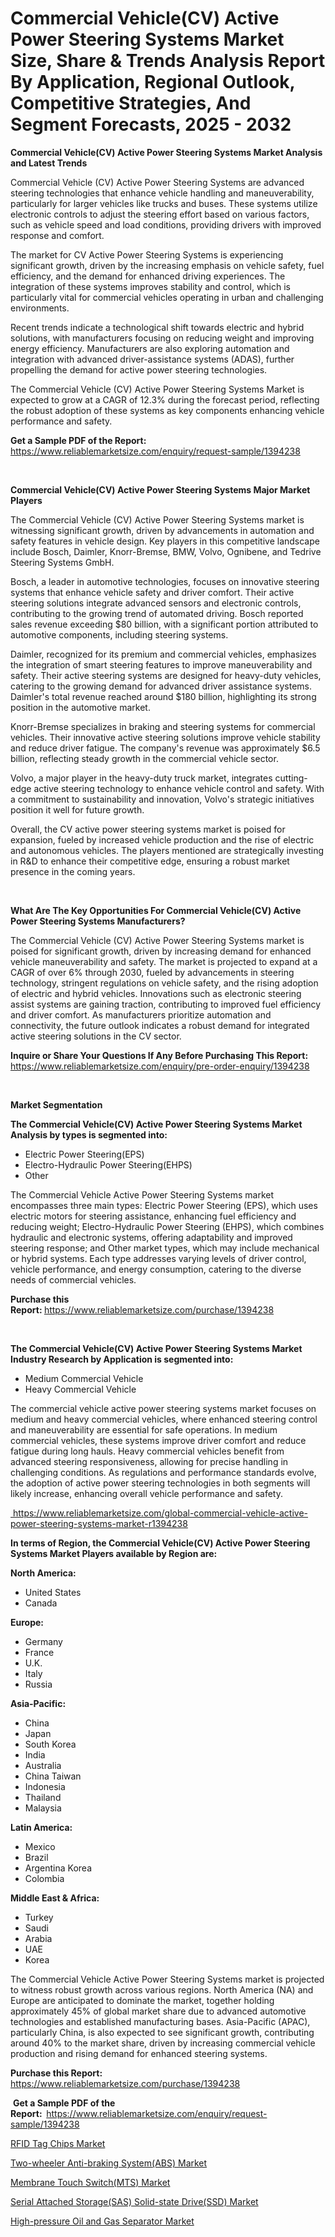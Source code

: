 <p><h1>Commercial Vehicle(CV) Active Power Steering Systems Market Size, Share & Trends Analysis Report By Application, Regional Outlook, Competitive Strategies, And Segment Forecasts, 2025 - 2032</h1></p><p><strong>Commercial Vehicle(CV) Active Power Steering Systems Market Analysis and Latest Trends</strong></p>
<p><p>Commercial Vehicle (CV) Active Power Steering Systems are advanced steering technologies that enhance vehicle handling and maneuverability, particularly for larger vehicles like trucks and buses. These systems utilize electronic controls to adjust the steering effort based on various factors, such as vehicle speed and load conditions, providing drivers with improved response and comfort.</p><p>The market for CV Active Power Steering Systems is experiencing significant growth, driven by the increasing emphasis on vehicle safety, fuel efficiency, and the demand for enhanced driving experiences. The integration of these systems improves stability and control, which is particularly vital for commercial vehicles operating in urban and challenging environments.</p><p>Recent trends indicate a technological shift towards electric and hybrid solutions, with manufacturers focusing on reducing weight and improving energy efficiency. Manufacturers are also exploring automation and integration with advanced driver-assistance systems (ADAS), further propelling the demand for active power steering technologies.</p><p>The Commercial Vehicle (CV) Active Power Steering Systems Market is expected to grow at a CAGR of 12.3% during the forecast period, reflecting the robust adoption of these systems as key components enhancing vehicle performance and safety.</p></p>
<p><strong>Get a Sample PDF of the Report:&nbsp;</strong> <a href="https://www.reliablemarketsize.com/enquiry/request-sample/1394238?utm_campaign=1131&utm_medium=2&utm_source=Github&utm_content=ia&utm_term=22032025&utm_id=commercial-vehiclecv-active-power-steering-systems">https://www.reliablemarketsize.com/enquiry/request-sample/1394238</a></p>
<p>&nbsp;</p>
<p><strong>Commercial Vehicle(CV) Active Power Steering Systems Major Market Players</strong></p>
<p><p>The Commercial Vehicle (CV) Active Power Steering Systems market is witnessing significant growth, driven by advancements in automation and safety features in vehicle design. Key players in this competitive landscape include Bosch, Daimler, Knorr-Bremse, BMW, Volvo, Ognibene, and Tedrive Steering Systems GmbH.</p><p>Bosch, a leader in automotive technologies, focuses on innovative steering systems that enhance vehicle safety and driver comfort. Their active steering solutions integrate advanced sensors and electronic controls, contributing to the growing trend of automated driving. Bosch reported sales revenue exceeding $80 billion, with a significant portion attributed to automotive components, including steering systems.</p><p>Daimler, recognized for its premium and commercial vehicles, emphasizes the integration of smart steering features to improve maneuverability and safety. Their active steering systems are designed for heavy-duty vehicles, catering to the growing demand for advanced driver assistance systems. Daimler's total revenue reached around $180 billion, highlighting its strong position in the automotive market.</p><p>Knorr-Bremse specializes in braking and steering systems for commercial vehicles. Their innovative active steering solutions improve vehicle stability and reduce driver fatigue. The company's revenue was approximately $6.5 billion, reflecting steady growth in the commercial vehicle sector.</p><p>Volvo, a major player in the heavy-duty truck market, integrates cutting-edge active steering technology to enhance vehicle control and safety. With a commitment to sustainability and innovation, Volvo's strategic initiatives position it well for future growth.</p><p>Overall, the CV active power steering systems market is poised for expansion, fueled by increased vehicle production and the rise of electric and autonomous vehicles. The players mentioned are strategically investing in R&D to enhance their competitive edge, ensuring a robust market presence in the coming years.</p></p>
<p>&nbsp;</p>
<p><strong>What Are The Key Opportunities For Commercial Vehicle(CV) Active Power Steering Systems Manufacturers?</strong></p>
<p><p>The Commercial Vehicle (CV) Active Power Steering Systems market is poised for significant growth, driven by increasing demand for enhanced vehicle maneuverability and safety. The market is projected to expand at a CAGR of over 6% through 2030, fueled by advancements in steering technology, stringent regulations on vehicle safety, and the rising adoption of electric and hybrid vehicles. Innovations such as electronic steering assist systems are gaining traction, contributing to improved fuel efficiency and driver comfort. As manufacturers prioritize automation and connectivity, the future outlook indicates a robust demand for integrated active steering solutions in the CV sector.</p></p>
<p><strong>Inquire or Share Your Questions If Any Before Purchasing This Report:</strong> <a href="https://www.reliablemarketsize.com/enquiry/pre-order-enquiry/1394238?utm_campaign=1131&utm_medium=2&utm_source=Github&utm_content=ia&utm_term=22032025&utm_id=commercial-vehiclecv-active-power-steering-systems">https://www.reliablemarketsize.com/enquiry/pre-order-enquiry/1394238</a></p>
<p>&nbsp;</p>
<p><strong>Market Segmentation</strong></p>
<p><strong>The Commercial Vehicle(CV) Active Power Steering Systems Market Analysis by types is segmented into:</strong></p>
<p><ul><li>Electric Power Steering(EPS)</li><li>Electro-Hydraulic Power Steering(EHPS)</li><li>Other</li></ul></p>
<p><p>The Commercial Vehicle Active Power Steering Systems market encompasses three main types: Electric Power Steering (EPS), which uses electric motors for steering assistance, enhancing fuel efficiency and reducing weight; Electro-Hydraulic Power Steering (EHPS), which combines hydraulic and electronic systems, offering adaptability and improved steering response; and Other market types, which may include mechanical or hybrid systems. Each type addresses varying levels of driver control, vehicle performance, and energy consumption, catering to the diverse needs of commercial vehicles.</p></p>
<p><strong>Purchase this Report:&nbsp;</strong><a href="https://www.reliablemarketsize.com/purchase/1394238?utm_campaign=1131&utm_medium=2&utm_source=Github&utm_content=ia&utm_term=22032025&utm_id=commercial-vehiclecv-active-power-steering-systems">https://www.reliablemarketsize.com/purchase/1394238</a></p>
<p>&nbsp;</p>
<p><strong>The Commercial Vehicle(CV) Active Power Steering Systems Market Industry Research by Application is segmented into:</strong></p>
<p><ul><li>Medium Commercial Vehicle</li><li>Heavy Commercial Vehicle</li></ul></p>
<p><p>The commercial vehicle active power steering systems market focuses on medium and heavy commercial vehicles, where enhanced steering control and maneuverability are essential for safe operations. In medium commercial vehicles, these systems improve driver comfort and reduce fatigue during long hauls. Heavy commercial vehicles benefit from advanced steering responsiveness, allowing for precise handling in challenging conditions. As regulations and performance standards evolve, the adoption of active power steering technologies in both segments will likely increase, enhancing overall vehicle performance and safety.</p></p>
<p><a href="https://www.reliablemarketsize.com/global-commercial-vehicle-active-power-steering-systems-market-r1394238?utm_campaign=1131&utm_medium=2&utm_source=Github&utm_content=ia&utm_term=22032025&utm_id=commercial-vehiclecv-active-power-steering-systems">&nbsp;https://www.reliablemarketsize.com/global-commercial-vehicle-active-power-steering-systems-market-r1394238</a></p>
<p><strong>In terms of Region, the Commercial Vehicle(CV) Active Power Steering Systems Market Players available by Region are:</strong></p>
<p>
    <p> <strong> North America: </strong>
        <ul>
            <li>United States</li>
            <li>Canada</li>
        </ul>
        </p> 
    <p> <strong> Europe: </strong>
        <ul>
            <li>Germany</li>
            <li>France</li>
            <li>U.K.</li>
            <li>Italy</li>
            <li>Russia</li>
        </ul>
        </p> 
    <p> <strong> Asia-Pacific: </strong>
        <ul>
            <li>China</li>
            <li>Japan</li>
            <li>South Korea</li>
            <li>India</li>
            <li>Australia</li>
            <li>China Taiwan</li>
            <li>Indonesia</li>
            <li>Thailand</li>
            <li>Malaysia</li>
        </ul>
        </p> 
    <p> <strong> Latin America: </strong>
        <ul>
            <li>Mexico</li>
            <li>Brazil</li>
            <li>Argentina Korea</li>
            <li>Colombia</li>
        </ul>
        </p> 
    <p> <strong> Middle East & Africa: </strong>
        <ul>
            <li>Turkey</li>
            <li>Saudi</li>
            <li>Arabia</li>
            <li>UAE</li>
            <li>Korea</li>
        </ul>
    </p>
    </p>
<p><p>The Commercial Vehicle Active Power Steering Systems market is projected to witness robust growth across various regions. North America (NA) and Europe are anticipated to dominate the market, together holding approximately 45% of global market share due to advanced automotive technologies and established manufacturing bases. Asia-Pacific (APAC), particularly China, is also expected to see significant growth, contributing around 40% to the market share, driven by increasing commercial vehicle production and rising demand for enhanced steering systems.</p></p>
<p><strong>Purchase this Report: </strong><a href="https://www.reliablemarketsize.com/purchase/1394238?utm_campaign=1131&utm_medium=2&utm_source=Github&utm_content=ia&utm_term=22032025&utm_id=commercial-vehiclecv-active-power-steering-systems">https://www.reliablemarketsize.com/purchase/1394238</a></p>
<p>&nbsp;<strong>Get a Sample PDF of the Report:&nbsp;&nbsp;</strong><a href="https://www.reliablemarketsize.com/enquiry/request-sample/1394238?utm_campaign=1131&utm_medium=2&utm_source=Github&utm_content=ia&utm_term=22032025&utm_id=commercial-vehiclecv-active-power-steering-systems">https://www.reliablemarketsize.com/enquiry/request-sample/1394238</a></p>
<p><strong></strong></p>
<p><p><a href="https://github.com/etapaqanee/Market-Research-Report-List-1/blob/main/rfid-tag-chips-market.md?utm_campaign=1131&utm_medium=2&utm_source=Github&utm_content=ia&utm_term=22032025&utm_id=commercial-vehiclecv-active-power-steering-systems">RFID Tag Chips Market</a></p><p><a href="https://github.com/bhatttutty2p/Market-Research-Report-List-1/blob/main/two-wheeler-anti-braking-systemabs-market.md?utm_campaign=1131&utm_medium=2&utm_source=Github&utm_content=ia&utm_term=22032025&utm_id=commercial-vehiclecv-active-power-steering-systems">Two-wheeler Anti-braking System(ABS) Market</a></p><p><a href="https://github.com/sphaabrose/Market-Research-Report-List-1/blob/main/membrane-touch-switchmts-market.md?utm_campaign=1131&utm_medium=2&utm_source=Github&utm_content=ia&utm_term=22032025&utm_id=commercial-vehiclecv-active-power-steering-systems">Membrane Touch Switch(MTS) Market</a></p><p><a href="https://github.com/leptouwrites/Market-Research-Report-List-1/blob/main/serial-attached-storagesas-solid-state-drivessd-market.md?utm_campaign=1131&utm_medium=2&utm_source=Github&utm_content=ia&utm_term=22032025&utm_id=commercial-vehiclecv-active-power-steering-systems">Serial Attached Storage(SAS) Solid-state Drive(SSD) Market</a></p><p><a href="https://github.com/colloerrinbp/Market-Research-Report-List-1/blob/main/high-pressure-oil-and-gas-separator-market.md?utm_campaign=1131&utm_medium=2&utm_source=Github&utm_content=ia&utm_term=22032025&utm_id=commercial-vehiclecv-active-power-steering-systems">High-pressure Oil and Gas Separator Market</a></p></p>